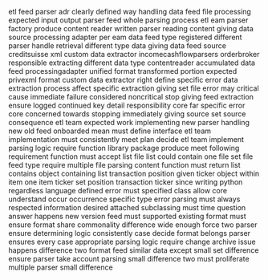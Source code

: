 etl feed parser adr clearly defined way handling data feed file processing expected input output parser feed whole parsing process etl eam parser factory produce content reader written parser reading content giving data source processing adapter per eam data feed type registered different parser handle retrieval different type data giving data feed source creditsuisse xml custom data extractor incomecashflowparsers orderbroker responsible extracting different data type contentreader accumulated data feed processingadapter unified format transformed portion expected privexml format custom data extractor right define specific error data extraction process affect specific extraction giving set file error may critical cause immediate failure considered noncritical stop giving feed extraction ensure logged continued key detail responsibility core far specific error core concerned towards stopping immediately giving source set source consequence etl team expected work implementing new parser handling new old feed onboarded mean must define interface etl team implementation must consistently meet plan decide etl team implement parsing logic require function library package produce meet following requirement function must accept list file list could contain one file set file feed type require multiple file parsing content function must return list contains object containing list transaction position given ticker object within item one item ticker set position transaction ticker since writing python regardless language defined error must specified class allow core understand occur occurrence specific type error parsing must always respected information desired attached subclassing must time question answer happens new version feed must supported existing format must ensure format share commonality difference wide enough force two parser ensure determining logic consistently case decide format belongs parser ensures every case appropriate parsing logic require change archive issue happens difference two format feed similar data except small set difference ensure parser take account parsing small difference two must proliferate multiple parser small difference